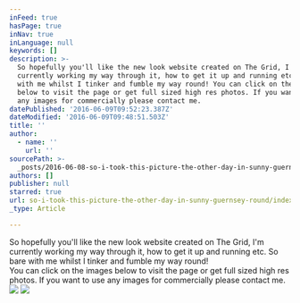 ```yaml
---
inFeed: true
hasPage: true
inNav: true
inLanguage: null
keywords: []
description: >-
  So hopefully you'll like the new look website created on The Grid, I'm
  currently working my way through it, how to get it up and running etc. So bare
  with me whilst I tinker and fumble my way round! You can click on the images
  below to visit the page or get full sized high res photos. If you want to use
  any images for commercially please contact me.
datePublished: '2016-06-09T09:52:23.387Z'
dateModified: '2016-06-09T09:48:51.503Z'
title: ''
author:
  - name: ''
    url: ''
sourcePath: >-
  _posts/2016-06-08-so-i-took-this-picture-the-other-day-in-sunny-guernsey-round.md
authors: []
publisher: null
starred: true
url: so-i-took-this-picture-the-other-day-in-sunny-guernsey-round/index.html
_type: Article

---
```

So hopefully you'll like the new look website created on The Grid, I'm currently working my way through it, how to get it up and running etc. So bare with me whilst I tinker and fumble my way round!  
You can click on the images below to visit the page or get full sized high res photos. If you want to use any images for commercially please contact me.
![](https://the-grid-user-content.s3-us-west-2.amazonaws.com/aae25411-6a6b-493d-b88b-dd8c59afcdba.png)
![](https://the-grid-user-content.s3-us-west-2.amazonaws.com/9f8ec7db-3324-4a08-8765-ca779bbb954a.jpg)